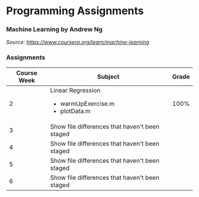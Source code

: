 # Programming Assignments

### Machine Learning by Andrew Ng
*Source: https://www.coursera.org/learn/machine-learning*

### Assignments
| Course Week | Subject | Grade |
| --- | --- | --- |
| 2 | Linear Regression <ul><li>warmUpExercise.m</li><li>plotData.m</li></ul> | 100% |
| 3 | Show file differences that haven't been staged |
| 4 | Show file differences that haven't been staged |
| 5 | Show file differences that haven't been staged |
| 6 | Show file differences that haven't been staged |
